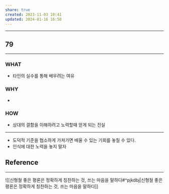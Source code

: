```yaml
---
share: true
created: 2023-11-03 10:41
updated: 2024-01-16 16:58
---
```


---
## 79
---
### WHAT
- 타인의 실수를 통해 배우려는 여유
### WHY
- 
### HOW
- 상대의 결함을 이해하려고 노력할때 얻게 되는 진실
---

- 도덕적 기준을 협소하게 가져가면 배울 수 있는 기회를 놓칠 수 있다.
- 인식에 대한 노력을 놓지 말자

## Reference
---
![[신형철  좋은 평론은 정확하게 칭찬하는 것, 쓰는 마음을 말하다#^pjkdbj|신형철  좋은 평론은 정확하게 칭찬하는 것, 쓰는 마음을 말하다]]
